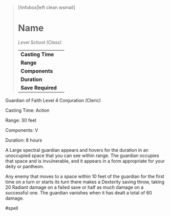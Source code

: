 > [!infobox|left clean wsmall]
> # Name
> *Level School (Class)*
> 
> | | |
> | - | - |
> | **Casting Time** | |
> | **Range** | |
> | **Components** | |
> | **Duration** | |
> | **Save Required** | |

Guardian of Faith
Level 4 Conjuration (Cleric)

Casting Time: Action

Range: 30 feet

Components: V

Duration: 8 hours

A Large spectral guardian appears and hovers for the duration in an unoccupied space that you can see within range. The guardian occupies that space and is invulnerable, and it appears in a form appropriate for your deity or pantheon.

Any enemy that moves to a space within 10 feet of the guardian for the first time on a turn or starts its turn there makes a Dexterity saving throw, taking 20 Radiant damage on a failed save or half as much damage on a successful one. The guardian vanishes when it has dealt a total of 60 damage.

#spell